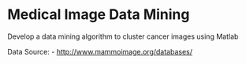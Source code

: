Medical Image Data Mining
======================

Develop a data mining algorithm to cluster cancer images using Matlab

Data Source: - http://www.mammoimage.org/databases/

